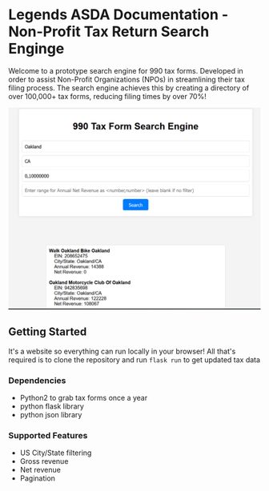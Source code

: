 # Legends ASDA Documentation - Non-Profit Tax Return Search Enginge
Welcome to a prototype search engine for 990 tax forms. Developed in order to assist Non-Profit Organizations (NPOs) in streamlining their tax filing process. 
The search engine achieves this by creating a directory of over 100,000+ tax forms, reducing filing times by over 70%!

![Example of Website](Example1.png "Title")

## Getting Started
It's a website so everything can run locally in your browser! All that's required is to clone the repository and run `flask run` to get updated tax data

### Dependencies
- Python2 to grab tax forms once a year
- python flask library
- python json library

### Supported Features
- US City/State filtering 
- Gross revenue 
- Net revenue
- Pagination
